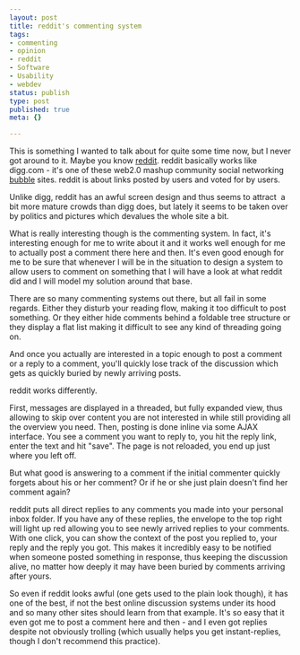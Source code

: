 ```yaml
---
layout: post
title: reddit's commenting system
tags:
- commenting
- opinion
- reddit
- Software
- Usability
- webdev
status: publish
type: post
published: true
meta: {}

---
```

<p>This is something I wanted to talk about for quite some time now, but I never got around to it. Maybe you know <a href="http://reddit.com">reddit</a>. reddit basically works like digg.com - it's one of these web2.0 mashup community social networking <a href="http://www.youtube.com/watch?v=dr3qPRAAnOg">bubble</a> sites. reddit is about links posted by users and voted for by users.</p>  <p>Unlike digg, reddit has an awful screen design and thus seems to attract&#160; a bit more mature crowds than digg does, but lately it seems to be taken over by politics and pictures which devalues the whole site a bit.</p>  <p>What is really interesting though is the commenting system. In fact, it's interesting enough for me to write about it and it works well enough for me to actually post a comment there here and then. It's even good enough for me to be sure that whenever I will be in the situation to design a system to allow users to comment on something that I will have a look at what reddit did and I will model my solution around that base.</p>  <p>There are so many commenting systems out there, but all fail in some regards. Either they disturb your reading flow, making it too difficult to post something. Or they either hide comments behind a foldable tree structure or they display a flat list making it difficult to see any kind of threading going on.</p>  <p>And once you actually are interested in a topic enough to post a comment or a reply to a comment, you'll quickly lose track of the discussion which gets as quickly buried by newly arriving posts.</p>  <p>reddit works differently.</p>  <p>First, messages are displayed in a threaded, but fully expanded view, thus allowing to skip over content you are not interested in while still providing all the overview you need. Then, posting is done inline via some AJAX interface. You see a comment you want to reply to, you hit the reply link, enter the text and hit &quot;save&quot;. The page is not reloaded, you end up just where you left off.</p>  <p>But what good is answering to a comment if the initial commenter quickly forgets about his or her comment? Or if he or she just plain doesn't find her comment again? </p>  <p>reddit puts all direct replies to any comments you made into your personal inbox folder. If you have any of these replies, the envelope to the top right will light up red allowing you to see newly arrived replies to your comments. With one click, you can show the context of the post you replied to, your reply and the reply you got. This makes it incredibly easy to be notified when someone posted something in response, thus keeping the discussion alive, no matter how deeply it may have been buried by comments arriving after yours.</p>  <p>So even if reddit looks awful (one gets used to the plain look though), it has one of the best, if not the best online discussion systems under its hood and so many other sites should learn from that example. It's so easy that it even got me to post a comment here and then - and I even got replies despite not obviously trolling (which usually helps you get instant-replies, though I don't recommend this practice).</p>
